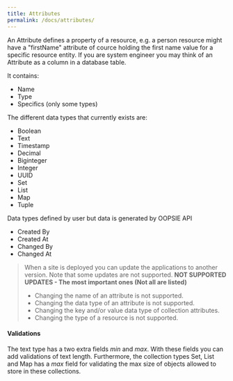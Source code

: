 ```yaml
---
title: Attributes
permalink: /docs/attributes/
---
```


An Attribute defines a property of a resource, e.g. a person resource might have a "firstName" attribute of cource holding the first name value for a specific resource entity. If you are system engineer you may think of an Attribute as a column in a database table.

It contains:

- Name
- Type
- Specifics (only some types) 


The different data types that currently exists are:
- Boolean
- Text
- Timestamp
- Decimal
- Biginteger 
- Integer
- UUID
- Set
- List
- Map
- Tuple

Data types defined by user but data is generated by OOPSIE API
- Created By
- Created At
- Changed By
- Changed At

> When a site is deployed you can update the applications to another version. Note that some updates are not supported.
> **NOT SUPPORTED UPDATES - The most important ones (Not all are listed)**
> * Changing the name of an attribute is not supported.
> * Changing the data type of an attribute is not supported.
> * Changing the key and/or value data type of collection attributes.
> * Changing the type of a resource is not supported.


#### Validations
The text type has a two extra fields *min* and *max*. With these fields you can add validations of text length. Furthermore, the collection types Set, List and Map has a *max* field for validating the max size of objects allowed to store in these collections.

